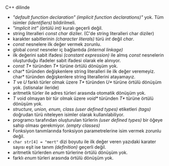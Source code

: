 C++ dilinde
+ _"default function declaration" (implicit function declarations)"_ yok. Tüm isimler _(identifiers)_ bildirilmeli.
+ _"implicit int"_ _(örtülü int)_ kuralı geçerli değil. 
+ string literalleri _const char_ diziler. (C'de string literalleri char diziler)
+ karakter sabitlerinin _(character literals)_ türü _int_ değil _char_.
+ _const_ nesnelere ilk değer vermek zorunlu.
+ global _const_ nesneler iç bağlantıda _(internal linkage)_
+ ilk değerini sabit ifadesi _(constant expression)_ ile almış _const_ nesnelerin oluşturduğu ifadeler sabit ifadesi olarak ele alınıyor.
+ _const T*_ türünden _T*_ türüne örtülü dönüşüm yok.
+ char* türünden değişkenlere string literalleri ile ilk değer veremeyiz. char* türünden değişkenlere string literallerini atayamayız.
+ _T_ ve _U_ farklı türler olmak üzere _T*_ türünden _U*_ türüne örtülü dönüşüm yok. (istisnalar ileride)
+ aritmetik türler ile adres türleri arasında otomatik dönüşüm yok.
+ _T_ void olmayan bir tür olmak üzere _void*_ türünden _T*_ türüne örtülü dönüşüm yok.
+ _structure, union, enum, class (user defined types)_ etiketleri _(tags)_ doğrudan türü niteleyen isimler olarak kullanılabiliyor.
+ programcı tarafından oluşturulan türlerin _(user defined types)_ bir öğeye sahip olması gerekmiyor. _(empty classes)_
+ Fonksiyon tanımlarında fonksiyon parametrelerine isim vermek zorunlu değil.
+ ```char str[4] = "mert"``` dizi boyutu ile ilk değer veren yazıdaki karater sayısı eşit ise tanım _(definition)_ geçerli değil.
+ aritmetik türlerden _enum_ türlerine örtülü dönüşüm yok.
+ farklı _enum_ türleri arasında örtülü dönüşüm yok.




